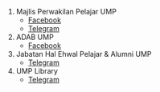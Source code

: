 1. Majlis Perwakilan Pelajar UMP
   * [Facebook](https://www.facebook.com/mppump.official)
   * [Telegram](http://t.me/mppump_official)
2. ADAB UMP
   * [Facebook](https://www.facebook.com/akademiadabump?mibextid=LQQJ4d)
3. Jabatan Hal Ehwal Pelajar & Alumni UMP
   * [Telegram](https://t.me/hepumpcare)
4. UMP Library
   * [Telegram](https://t.me/umplibrary)
